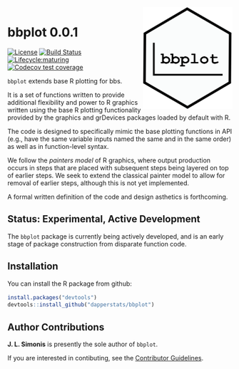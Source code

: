 <img src="man/figures/bbplot.png" width="200px" align="right">

# bbplot 0.0.1

[![License](https://img.shields.io/badge/license-MIT-blue.svg)](https://raw.githubusercontent.com/dapperstats/bbplot/master/LICENSE)
[![Build Status](https://api.travis-ci.org/dapperstats/bbplot.svg?branch=master)](https://travis-ci.org/dapperstats/bbplot)
[![Lifecycle:maturing](https://img.shields.io/badge/lifecycle-experimental-orange.svg)](https://www.tidyverse.org/lifecycle/#experimental)
[![Codecov test coverage](https://img.shields.io/codecov/c/github/dapperstats/bbplot/master.svg)](https://codecov.io/github/dapperstats/bbplot/branch/master)

`bbplot` extends base R plotting for bbs.

It is a set of functions written to provide additional flexibility and power
to R graphics written using the base R plotting functionality provided by
the graphics and grDevices packages loaded by default with R.

The code is designed to specifically mimic the base plotting functions in 
API (e.g., have the same variable inputs named the same and in the same order)
as well as in function-level syntax. 

We follow the *painters model* of R graphics, where output production occurs in 
steps that are placed with subsequent steps being layered on top of earlier 
steps. We seek to extend the classical painter model to allow for removal 
of earlier steps, although this is not yet implemented. 

A formal written definition of the code and design asthetics is forthcoming.

## Status: Experimental, Active Development

The `bbplot` package is currently being actively developed, and is an early 
stage of package construction from disparate function code.

## Installation

You can install the R package from github:

```r
install.packages("devtools")
devtools::install_github("dapperstats/bbplot")
```

## Author Contributions

**J. L. Simonis** is presently the sole author of `bbplot`. 

If you are interested in contibuting, see the [Contributor Guidelines](Forthcominghttps://github.com/dapperstats/bbplot/blob/master/CONTRIBUTING.md).